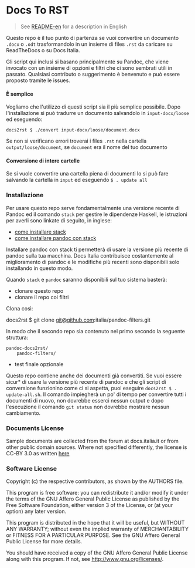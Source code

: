 
# Docs To RST

> See [README-en](README-en.md) for a description in English

Questo repo è il tuo punto di partenza se vuoi convertire un documento
`.docx` o `.odt` trasformandolo in un insieme di files `.rst` da
caricare su ReadTheDocs o su Docs Italia.

Gli script qui inclusi si basano principalmente su Pandoc, che viene
invocato con un insieme di opzioni e filtri che ci sono sembrati utili
in passato. Qualsiasi contributo o suggerimento è benvenuto e può
essere proposto tramite le issues.

#### È semplice

Vogliamo che l'utilizzo di questi script sia il più semplice
possibile. Dopo l'installazione si può tradurre un documento
salvandolo in `input-docx/loose` ed eseguendo:

    docs2rst $ ./convert input-docx/loose/document.docx

Se non si verificano errori troverai i files `.rst` nella cartella
`output/loose/document`, se `document` era il nome del tuo documento

#### Conversione di intere cartelle

Se si vuole convertire una cartella piena di documenti lo si può fare
salvando la cartella in `input` ed eseguendo `$ . update all`

### Installazione

Per usare questo repo serve fondamentalmente una versione recente di
Pandoc ed il comando `stack` per gestire le dipendenze Haskell, le
istruzioni per averli sono linkate di seguito, in inglese:

- [come installare stack](https://docs.haskellstack.org/en/stable/README/#how-to-install)
- [come installare pandoc con stack](http://pandoc.org/installing.html#quick-stack-method)

Installare pandoc con stack ti permetterà di usare la versione più
recente di pandoc sulla tua macchina. Docs Italia contribuisce
costantemente al miglioramento di pandoc e le modifiche più recenti
sono disponibili solo installando in questo modo.

Quando `stack` e `pandoc` saranno disponibili sul tuo sistema basterà:

- clonare questo repo
- clonare il repo coi filtri

Clona così:

   docs2rst $ git clone git@github.com:italia/pandoc-filters.git

In modo che il secondo repo sia contenuto nel primo secondo la
seguente struttura:

    pandoc-docs2rst/
        pandoc-filters/

- test finale opzionale

Questo repo contiene anche dei documenti già convertiti. Se vuoi
essere sicur* di usare la versione più recente di pandoc e che gli
script di conversione funzionino come ci si aspetta, puoi eseguire
`docs2rst $ . update-all.sh`. Il comando impiegherà un po' di tempo
per convertire tutti i documenti di nuovo, non dovrebbe esserci nessun
output e dopo l'esecuzione il comando `git status` non dovrebbe
mostrare nessun cambiamento.

### Documents License

Sample documents are collected from the forum at docs.italia.it or
from other public domain sources. Where not specified differently, the
license is CC-BY 3.0 as written
[here](https://developers.italia.it/en/note-legali/)

### Software License

Copyright (c) the respective contributors, as shown by the AUTHORS file.

This program is free software: you can redistribute it and/or modify
it under the terms of the GNU Affero General Public License as published
by the Free Software Foundation, either version 3 of the License, or
(at your option) any later version.

This program is distributed in the hope that it will be useful,
but WITHOUT ANY WARRANTY; without even the implied warranty of
MERCHANTABILITY or FITNESS FOR A PARTICULAR PURPOSE.  See the
GNU Affero General Public License for more details.

You should have received a copy of the GNU Affero General Public License
along with this program.  If not, see <http://www.gnu.org/licenses/>.
